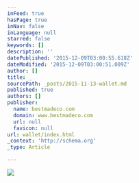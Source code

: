 ```yaml
---
inFeed: true
hasPage: true
inNav: false
inLanguage: null
starred: false
keywords: []
description: ''
datePublished: '2015-12-09T03:00:55.618Z'
dateModified: '2015-12-09T03:00:51.009Z'
author: []
title: _
sourcePath: _posts/2015-11-13-wallet.md
published: true
authors: []
publisher:
  name: bestmadeco.com
  domain: www.bestmadeco.com
  url: null
  favicon: null
url: wallet/index.html
_context: 'http://schema.org'
_type: Article

---
```

![](https://d16ied5lkagwqa.cloudfront.net/image/upload/t_featured_slide_d/BMC_092115_0425_lv2tfe.jpg)